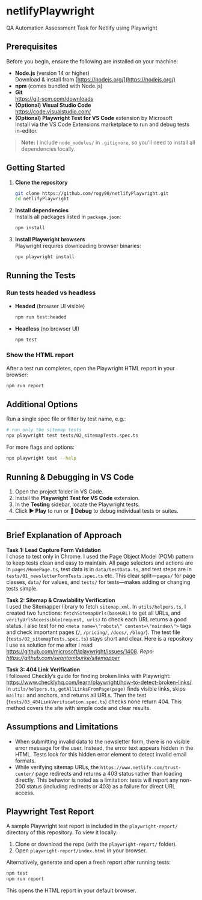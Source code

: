 # netlifyPlaywright

QA Automation Assessment Task for Netlify using Playwright

## Prerequisites

Before you begin, ensure the following are installed on your machine:

* **Node.js** (version 14 or higher)  
  Download & install from [https://nodejs.org/](https://nodejs.org/)
* **npm** (comes bundled with Node.js)  
* **Git**  
  https://git-scm.com/downloads
* **(Optional) Visual Studio Code**  
  https://code.visualstudio.com/
* **(Optional) Playwright Test for VS Code** extension by Microsoft  
  Install via the VS Code Extensions marketplace to run and debug tests in-editor.

> **Note:** I include `node_modules/` in `.gitignore`, so you’ll need to install all dependencies locally.

## Getting Started

1. **Clone the repository**

   ```bash
   git clone https://github.com/rogy90/netlifyPlaywright.git
   cd netlifyPlaywright
   ```

2. **Install dependencies**  
   Installs all packages listed in `package.json`:

   ```bash
   npm install
   ```

3. **Install Playwright browsers**  
   Playwright requires downloading browser binaries:

   ```bash
   npx playwright install
   ```

## Running the Tests

### Run tests headed vs headless

* **Headed** (browser UI visible)

  ```bash
  npm run test:headed
  ```

* **Headless** (no browser UI)

  ```bash
  npm test
  ```

### Show the HTML report

After a test run completes, open the Playwright HTML report in your browser:

```bash
npm run report
```

## Additional Options

Run a single spec file or filter by test name, e.g.:

```bash
# run only the sitemap tests
npx playwright test tests/02_sitemapTests.spec.ts
```

For more flags and options:

```bash
npx playwright test --help
```

## Running & Debugging in VS Code

1. Open the project folder in VS Code.  
2. Install the **Playwright Test for VS Code** extension.  
3. In the **Testing** sidebar, locate the Playwright tests.  
4. Click **▶️ Play** to run or **🐞 Debug** to debug individual tests or suites.

---

## Brief Explanation of Approach

**Task 1: Lead Capture Form Validation**  
I chose to test only in Chrome. I used the Page Object Model (POM) pattern to keep tests clean and easy to maintain. All page selectors and actions are in `pages/HomePage.ts`, test data is in `data/testData.ts`, and test steps are in `tests/01_newsletterFormTests.spec.ts` etc. This clear split—`pages/` for page classes, `data/` for values, and `tests/` for tests—makes adding or changing tests simple.

**Task 2: Sitemap & Crawlability Verification**  
I used the Sitemapper library to fetch `sitemap.xml`. In `utils/helpers.ts`, I created two functions: `fetchSitemapUrls(baseURL)` to get all URLs, and `verifyUrlsAccessible(request, urls)` to check each URL returns a good status. I also test for no `<meta name=\"robots\" content=\"noindex\">` tags and check important pages (`/`, `/pricing/`, `/docs/`, `/blog/`). The test file (`tests/02_sitemapTests.spec.ts`) stays short and clear. Here is a repository I use as solution for me after I read https://github.com/microsoft/playwright/issues/1408. 
_Repo: https://github.com/seantomburke/sitemapper_

**Task 3: 404 Link Verification**  
I followed Checkly’s guide for finding broken links with Playwright: https://www.checklyhq.com/learn/playwright/how-to-detect-broken-links/. In `utils/helpers.ts`, `getAllLinksFromPage(page)` finds visible links, skips `mailto:` and anchors, and returns all URLs. Then the test (`tests/03_404LinkVerification.spec.ts`) checks none return 404. This method covers the site with simple code and clear results.

## Assumptions and Limitations

* When submitting invalid data to the newsletter form, there is no visible error message for the user. Instead, the error text appears hidden in the HTML. Tests look for this hidden error element to detect invalid email formats.
* While verifying sitemap URLs, the `https://www.netlify.com/trust-center/` page redirects and returns a 403 status rather than loading directly. This behavior is noted as a limitation: tests will report any non-200 status (including redirects or 403) as a failure for direct URL access.

## Playwright Test Report

A sample Playwright test report is included in the `playwright-report/` directory of this repository. To view it locally:

1. Clone or download the repo (with the `playwright-report/` folder).
2. Open `playwright-report/index.html` in your browser.

Alternatively, generate and open a fresh report after running tests:

```bash
npm test
npm run report
```

This opens the HTML report in your default browser.